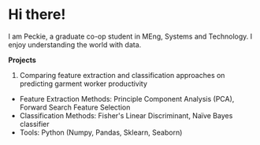 # Hi there!
I am Peckie, a graduate co-op student in MEng, Systems and Technology. I enjoy understanding the world with data. 

**Projects**
1. Comparing feature extraction and classification approaches on predicting garment worker productivity
  - Feature Extraction Methods: Principle Component Analysis (PCA), Forward Search Feature Selection
  - Classification Methods: Fisher's Linear Discriminant, Naïve Bayes classifier
  - Tools: Python (Numpy, Pandas, Sklearn, Seaborn)

